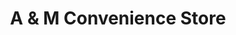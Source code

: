 ---
title: "A & M Convenience Store"
url: /martinsburg/a-und-m-convenience-store/
shop: Lebensmittel
---